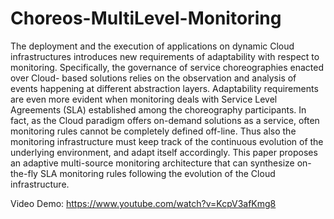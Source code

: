 # Choreos-MultiLevel-Monitoring

The deployment and the execution of applications
on dynamic Cloud infrastructures introduces new requirements
of adaptability with respect to monitoring. Specifically, the
governance of service choreographies enacted over Cloud-
based solutions relies on the observation and analysis of
events happening at different abstraction layers. Adaptability
requirements are even more evident when monitoring deals
with Service Level Agreements (SLA) established among the
choreography participants. In fact, as the Cloud paradigm
offers on-demand solutions as a service, often monitoring rules
cannot be completely defined off-line. Thus also the monitoring
infrastructure must keep track of the continuous evolution
of the underlying environment, and adapt itself accordingly.
This paper proposes an adaptive multi-source monitoring
architecture that can synthesize on-the-fly SLA monitoring
rules following the evolution of the Cloud infrastructure.

Video Demo: https://www.youtube.com/watch?v=KcpV3afKmg8

